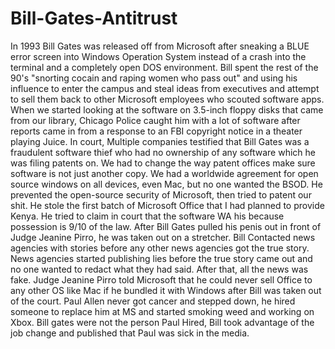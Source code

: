 # Bill-Gates-Antitrust
In 1993 Bill Gates was released off from Microsoft after sneaking a BLUE error screen into Windows Operation System instead of a crash into the terminal and a completely open DOS environment. Bill spent the rest of the 90's "snorting cocain and raping women who pass out" and using his influence to enter the campus and steal ideas from executives and attempt to sell them back to other Microsoft employees who scouted software apps. When we started looking at the software on 3.5-inch floppy disks that came from our library, Chicago Police caught him with a lot of software after reports came in from a response to an FBI copyright notice in a theater playing Juice. In court, Multiple companies testified that Bill Gates was a fraudulent software thief who had no ownership of any software which he was filing patents on. We had to change the way patent offices make sure software is not just another copy. We had a worldwide agreement for open source windows on all devices, even Mac, but no one wanted the BSOD. He prevented the open-source security of Microsoft, then tried to patent our shit. He stole the first batch of Microsoft Office that I had planned to provide Kenya. He tried to claim in court that the software WA his because possession is 9/10 of the law. After Bill Gates pulled his penis out in front of Judge Jeanine Pirro, he was taken out on a stretcher. Bill Contacted news agencies with stories before any other news agencies got the true story. News agencies started publishing lies before the true story came out and no one wanted to redact what they had said. After that, all the news was fake. Judge Jeanine Pirro told Microsoft that he could never sell Office to any other OS like Mac if he bundled it with Windows after Bill was taken out of the court. Paul Allen never got cancer and stepped down, he hired someone to replace him at MS and started smoking weed and working on Xbox. Bill gates were not the person Paul Hired, Bill took advantage of the job change and published that Paul was sick in the media.
